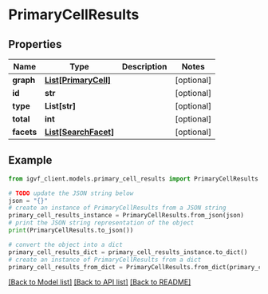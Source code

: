 # PrimaryCellResults


## Properties

Name | Type | Description | Notes
------------ | ------------- | ------------- | -------------
**graph** | [**List[PrimaryCell]**](PrimaryCell.md) |  | [optional] 
**id** | **str** |  | [optional] 
**type** | **List[str]** |  | [optional] 
**total** | **int** |  | [optional] 
**facets** | [**List[SearchFacet]**](SearchFacet.md) |  | [optional] 

## Example

```python
from igvf_client.models.primary_cell_results import PrimaryCellResults

# TODO update the JSON string below
json = "{}"
# create an instance of PrimaryCellResults from a JSON string
primary_cell_results_instance = PrimaryCellResults.from_json(json)
# print the JSON string representation of the object
print(PrimaryCellResults.to_json())

# convert the object into a dict
primary_cell_results_dict = primary_cell_results_instance.to_dict()
# create an instance of PrimaryCellResults from a dict
primary_cell_results_from_dict = PrimaryCellResults.from_dict(primary_cell_results_dict)
```
[[Back to Model list]](../README.md#documentation-for-models) [[Back to API list]](../README.md#documentation-for-api-endpoints) [[Back to README]](../README.md)


